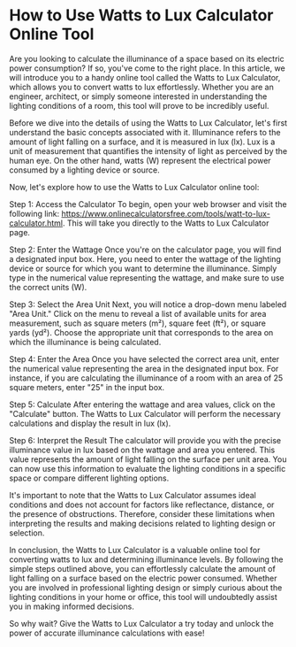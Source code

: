 How to Use Watts to Lux Calculator Online Tool
==============================================

Are you looking to calculate the illuminance of a space based on its electric power consumption? If so, you've come to the right place. In this article, we will introduce you to a handy online tool called the Watts to Lux Calculator, which allows you to convert watts to lux effortlessly. Whether you are an engineer, architect, or simply someone interested in understanding the lighting conditions of a room, this tool will prove to be incredibly useful.

Before we dive into the details of using the Watts to Lux Calculator, let's first understand the basic concepts associated with it. Illuminance refers to the amount of light falling on a surface, and it is measured in lux (lx). Lux is a unit of measurement that quantifies the intensity of light as perceived by the human eye. On the other hand, watts (W) represent the electrical power consumed by a lighting device or source.

Now, let's explore how to use the Watts to Lux Calculator online tool:

Step 1: Access the Calculator To begin, open your web browser and visit the following link: <https://www.onlinecalculatorsfree.com/tools/watt-to-lux-calculator.html>. This will take you directly to the Watts to Lux Calculator page.

Step 2: Enter the Wattage Once you're on the calculator page, you will find a designated input box. Here, you need to enter the wattage of the lighting device or source for which you want to determine the illuminance. Simply type in the numerical value representing the wattage, and make sure to use the correct units (W).

Step 3: Select the Area Unit Next, you will notice a drop-down menu labeled "Area Unit." Click on the menu to reveal a list of available units for area measurement, such as square meters (m²), square feet (ft²), or square yards (yd²). Choose the appropriate unit that corresponds to the area on which the illuminance is being calculated.

Step 4: Enter the Area Once you have selected the correct area unit, enter the numerical value representing the area in the designated input box. For instance, if you are calculating the illuminance of a room with an area of 25 square meters, enter "25" in the input box.

Step 5: Calculate After entering the wattage and area values, click on the "Calculate" button. The Watts to Lux Calculator will perform the necessary calculations and display the result in lux (lx).

Step 6: Interpret the Result The calculator will provide you with the precise illuminance value in lux based on the wattage and area you entered. This value represents the amount of light falling on the surface per unit area. You can now use this information to evaluate the lighting conditions in a specific space or compare different lighting options.

It's important to note that the Watts to Lux Calculator assumes ideal conditions and does not account for factors like reflectance, distance, or the presence of obstructions. Therefore, consider these limitations when interpreting the results and making decisions related to lighting design or selection.

In conclusion, the Watts to Lux Calculator is a valuable online tool for converting watts to lux and determining illuminance levels. By following the simple steps outlined above, you can effortlessly calculate the amount of light falling on a surface based on the electric power consumed. Whether you are involved in professional lighting design or simply curious about the lighting conditions in your home or office, this tool will undoubtedly assist you in making informed decisions.

So why wait? Give the Watts to Lux Calculator a try today and unlock the power of accurate illuminance calculations with ease!